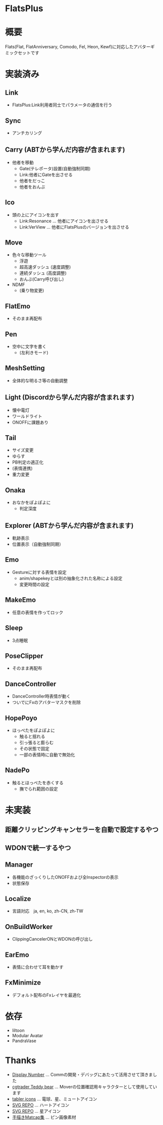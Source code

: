 # FlatsPlus

# 概要
Flats(Flat, FlatAnniversary, Comodo, Fel, Heon, Kewf)に対応したアバターギミックセットです

# 実装済み

## Link
- FlatsPlus:Link利用者同士でパラメータの通信を行う

## Sync
- アンチカリング

## Carry (ABTから学んだ内容が含まれます)
- 他者を移動
  - Gate(テレポータ)設置(自動強制同期)
  - Link:他者にGateを出させる
  - 他者をだっこ
  - 他者をおんぶ

## Ico
- 頭の上にアイコンを出す
  - Link:Resonance … 他者にアイコンを出させる
  - Link:VerView … 他者にFlatsPlusのバージョンを出させる

## Move
- 色々な移動ツール
  - 浮遊
  - 超高速ダッシュ (速度調整)
  - 連続ダッシュ (高度調整)
  - おんぶ(Carry呼び出し)
- NDMF
  - (乗り物変更)

## FlatEmo
- そのまま再配布

## Pen
- 空中に文字を書く
  - (左利きモード)
  
## MeshSetting
- 全体的な明るさ等の自動調整

  
## Light (Discordから学んだ内容が含まれます)
- 懐中電灯
- ワールドライト
- ONOFFに課題あり


## Tail
  - サイズ変更
  - ゆらす
  - PB判定の適正化
  - (表情連携)
  - 重力変更

## Onaka
- おなかをぽよぽよに
  - 判定深度

## Explorer (ABTから学んだ内容が含まれます)
- 軌跡表示
- 位置表示（自動強制同期）


## Emo
- Gestureに対する表情を設定
  - anim/shapekeyとは別の抽象化された名称による設定
  - 変更時間の設定
  
## MakeEmo 
- 任意の表情を作ってロック

## Sleep
- 3点睡眠
## PoseClipper
- そのまま再配布

## DanceController
- DanceController時表情が動く
- ついでにFxのアバターマスクを削除


## HopePoyo
- ほっぺたをぽよぽよに
  - 触ると揺れる
  - 引っ張ると膨らむ
  - その状態で固定
  - 一部の表情時に自動で無効化
## NadePo
- 触るとほっぺたを赤くする
  - 撫でられ範囲の設定
  
# 未実装


## 距離クリッピングキャンセラーを自動で設定するやつ
## WDONで統一するやつ

## Manager
- 各機能のざっくりしたONOFFおよび全Inspectorの表示
- 状態保存

## Localize
- 言語対応　ja, en, ko, zh-CN, zh-TW
## OnBuildWorker
- ClippingCancelerONとWDONの呼び出し
## EarEmo
- 表情に合わせて耳を動かす
## FxMinimize
- デフォルト配布のFxレイヤを最適化


# 依存
- liltoon
- Modular Avatar
- PandraVase



# Thanks
- [Display Number](https://github.com/noriben327/DisplayNumber) … Commの開発・デバッグにあたって活用させて頂きました
- [cgtrader Teddy bear](https://www.cgtrader.com/3d-models/animals/mammal/teddy-bear-dc0f9bd6-2d21-4c9b-b3fc-9c8d7d9c1c93) … Moverの位置確認用キャラクターとして使用しています
- [tabler icons](https://tabler.io/icons) … 電球、星、ミュートアイコン
- [SVG REPO](https://www.svgrepo.com/svg/525369/heart) … ハートアイコン
- [SVG REPO](https://www.svgrepo.com/svg/525539/star) … 星アイコン
- [手描きMatcap集](https://booth.pm/ja/items/3809629) … ピン画像素材
